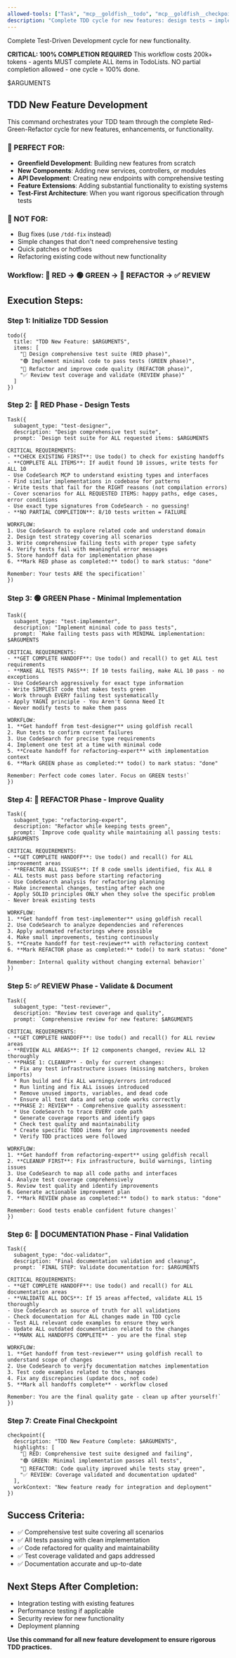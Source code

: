 ```yaml
---
allowed-tools: ["Task", "mcp__goldfish__todo", "mcp__goldfish__checkpoint", "mcp__goldfish__recall", "mcp__codesearch__*"]
description: "Complete TDD cycle for new features: design tests → implement → refactor → review"
---
```


Complete Test-Driven Development cycle for new functionality.

**CRITICAL: 100% COMPLETION REQUIRED**
This workflow costs 200k+ tokens - agents MUST complete ALL items in TodoLists.
NO partial completion allowed - one cycle = 100% done.

$ARGUMENTS

## TDD New Feature Development

This command orchestrates your TDD team through the complete Red-Green-Refactor cycle for new features, enhancements, or functionality.

### 🎯 PERFECT FOR:
- **Greenfield Development**: Building new features from scratch
- **New Components**: Adding new services, controllers, or modules  
- **API Development**: Creating new endpoints with comprehensive testing
- **Feature Extensions**: Adding substantial functionality to existing systems
- **Test-First Architecture**: When you want rigorous specification through tests

### 🚫 NOT FOR:
- Bug fixes (use `/tdd-fix` instead)
- Simple changes that don't need comprehensive testing
- Quick patches or hotfixes
- Refactoring existing code without new functionality

### Workflow: 🔴 RED → 🟢 GREEN → 🔵 REFACTOR → ✅ REVIEW

## Execution Steps:

### Step 1: Initialize TDD Session
```
todo({
  title: "TDD New Feature: $ARGUMENTS",
  items: [
    "🔴 Design comprehensive test suite (RED phase)",
    "🟢 Implement minimal code to pass tests (GREEN phase)", 
    "🔵 Refactor and improve code quality (REFACTOR phase)",
    "✅ Review test coverage and validate (REVIEW phase)"
  ]
})
```

### Step 2: 🔴 RED Phase - Design Tests
```
Task({
  subagent_type: "test-designer",
  description: "Design comprehensive test suite",
  prompt: `Design test suite for ALL requested items: $ARGUMENTS

CRITICAL REQUIREMENTS:
- **CHECK EXISTING FIRST**: Use todo() to check for existing handoffs
- **COMPLETE ALL ITEMS**: If audit found 10 issues, write tests for ALL 10
- Use CodeSearch MCP to understand existing types and interfaces
- Find similar implementations in codebase for patterns  
- Write tests that fail for the RIGHT reasons (not compilation errors)
- Cover scenarios for ALL REQUESTED ITEMS: happy paths, edge cases, error conditions
- Use exact type signatures from CodeSearch - no guessing!
- **NO PARTIAL COMPLETION**: 8/10 tests written = FAILURE

WORKFLOW:
1. Use CodeSearch to explore related code and understand domain
2. Design test strategy covering all scenarios  
3. Write comprehensive failing tests with proper type safety
4. Verify tests fail with meaningful error messages
5. Store handoff data for implementation phase
6. **Mark RED phase as completed:** todo() to mark status: "done"

Remember: Your tests ARE the specification!`
})
```

### Step 3: 🟢 GREEN Phase - Minimal Implementation
```
Task({
  subagent_type: "test-implementer", 
  description: "Implement minimal code to pass tests",
  prompt: `Make failing tests pass with MINIMAL implementation: $ARGUMENTS

CRITICAL REQUIREMENTS:
- **GET COMPLETE HANDOFF**: Use todo() and recall() to get ALL test requirements
- **MAKE ALL TESTS PASS**: If 10 tests failing, make ALL 10 pass - no exceptions
- Use CodeSearch aggressively for exact type information  
- Write SIMPLEST code that makes tests green
- Work through EVERY failing test systematically
- Apply YAGNI principle - You Aren't Gonna Need It
- Never modify tests to make them pass

WORKFLOW:
1. **Get handoff from test-designer** using goldfish recall
2. Run tests to confirm current failures
3. Use CodeSearch for precise type requirements
4. Implement one test at a time with minimal code
5. **Create handoff for refactoring-expert** with implementation context
6. **Mark GREEN phase as completed:** todo() to mark status: "done"

Remember: Perfect code comes later. Focus on GREEN tests!`
})
```

### Step 4: 🔵 REFACTOR Phase - Improve Quality
```
Task({
  subagent_type: "refactoring-expert",
  description: "Refactor while keeping tests green", 
  prompt: `Improve code quality while maintaining all passing tests: $ARGUMENTS

CRITICAL REQUIREMENTS:
- **GET COMPLETE HANDOFF**: Use todo() and recall() for ALL improvement areas
- **REFACTOR ALL ISSUES**: If 8 code smells identified, fix ALL 8
- ALL tests must pass before starting refactoring
- Use CodeSearch analysis for refactoring planning
- Make incremental changes, testing after each one
- Apply SOLID principles ONLY when they solve the specific problem
- Never break existing tests

WORKFLOW:  
1. **Get handoff from test-implementer** using goldfish recall
2. Use CodeSearch to analyze dependencies and references
3. Apply automated refactorings where possible
4. Make small improvements, testing continuously
5. **Create handoff for test-reviewer** with refactoring context
6. **Mark REFACTOR phase as completed:** todo() to mark status: "done"

Remember: Internal quality without changing external behavior!`
})
```

### Step 5: ✅ REVIEW Phase - Validate & Document
```
Task({
  subagent_type: "test-reviewer",
  description: "Review test coverage and quality",
  prompt: `Comprehensive review for new feature: $ARGUMENTS

CRITICAL REQUIREMENTS:
- **GET COMPLETE HANDOFF**: Use todo() and recall() for ALL review areas
- **REVIEW ALL AREAS**: If 12 components changed, review ALL 12 thoroughly
- **PHASE 1: CLEANUP** - Only for current changes:
  * Fix any test infrastructure issues (missing matchers, broken imports)
  * Run build and fix ALL warnings/errors introduced
  * Run linting and fix ALL issues introduced  
  * Remove unused imports, variables, and dead code
  * Ensure all test data and setup code works correctly
- **PHASE 2: REVIEW** - Comprehensive quality assessment:
  * Use CodeSearch to trace EVERY code path
  * Generate coverage reports and identify gaps
  * Check test quality and maintainability
  * Create specific TODO items for any improvements needed
  * Verify TDD practices were followed

WORKFLOW:
1. **Get handoff from refactoring-expert** using goldfish recall
2. **CLEANUP FIRST**: Fix infrastructure, build warnings, linting issues
3. Use CodeSearch to map all code paths and interfaces
4. Analyze test coverage comprehensively
5. Review test quality and identify improvements
6. Generate actionable improvement plan
7. **Mark REVIEW phase as completed:** todo() to mark status: "done"

Remember: Good tests enable confident future changes!`
})
```

### Step 6: 📖 DOCUMENTATION Phase - Final Validation
```
Task({
  subagent_type: "doc-validator", 
  description: "Final documentation validation and cleanup",
  prompt: `FINAL STEP: Validate documentation for: $ARGUMENTS

CRITICAL REQUIREMENTS:
- **GET COMPLETE HANDOFF**: Use todo() and recall() for ALL documentation areas
- **VALIDATE ALL DOCS**: If 15 areas affected, validate ALL 15 thoroughly
- Use CodeSearch as source of truth for all validations
- Check documentation for ALL changes made in TDD cycle
- Test ALL relevant code examples to ensure they work
- Update ALL outdated documentation related to the changes
- **MARK ALL HANDOFFS COMPLETE** - you are the final step

WORKFLOW:
1. **Get handoff from test-reviewer** using goldfish recall to understand scope of changes
2. Use CodeSearch to verify documentation matches implementation
3. Test code examples related to the changes
4. Fix any discrepancies (update docs, not code)
5. **Mark all handoffs complete** - workflow closed

Remember: You are the final quality gate - clean up after yourself!`
})
```

### Step 7: Create Final Checkpoint
```
checkpoint({
  description: "TDD New Feature Complete: $ARGUMENTS",
  highlights: [
    "🔴 RED: Comprehensive test suite designed and failing",
    "🟢 GREEN: Minimal implementation passes all tests", 
    "🔵 REFACTOR: Code quality improved while tests stay green",
    "✅ REVIEW: Coverage validated and documentation updated"
  ],
  workContext: "New feature ready for integration and deployment"
})
```

## Success Criteria:
- ✅ Comprehensive test suite covering all scenarios
- ✅ All tests passing with clean implementation
- ✅ Code refactored for quality and maintainability
- ✅ Test coverage validated and gaps addressed
- ✅ Documentation accurate and up-to-date

## Next Steps After Completion:
- Integration testing with existing features
- Performance testing if applicable  
- Security review for new functionality
- Deployment planning

**Use this command for all new feature development to ensure rigorous TDD practices.**